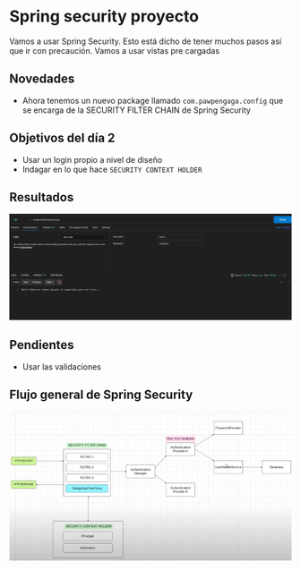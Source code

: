 # Spring security proyecto

Vamos a usar Spring Security. Esto está dicho de tener muchos pasos así que ir con precaución.
Vamos a usar vistas pre cargadas

## Novedades

- Ahora tenemos un nuevo package llamado `com.pawpengaga.config` que se encarga de la SECURITY FILTER CHAIN de Spring Security

## Objetivos del día 2

- Usar un login propio a nivel de diseño
- Indagar en lo que hace `SECURITY CONTEXT HOLDER`

## Resultados

![alt text](pictures/image.png)

## Pendientes

- Usar las validaciones

## Flujo general de Spring Security

![alt text](pictures/image-1.png)